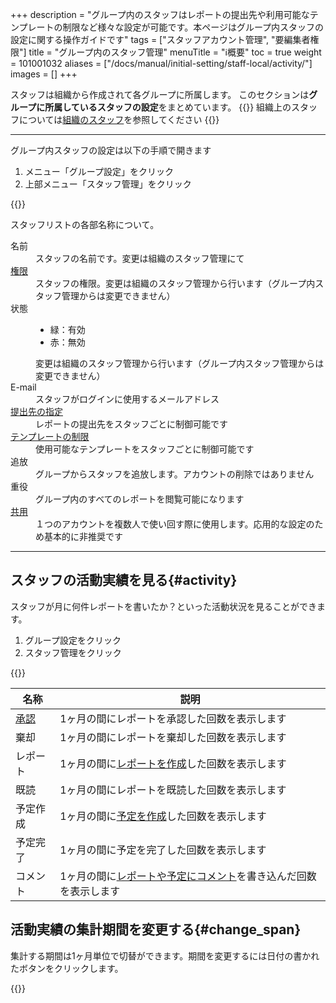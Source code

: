 +++
description = "グループ内のスタッフはレポートの提出先や利用可能なテンプレートの制限など様々な設定が可能です。本ページはグループ内スタッフの設定に関する操作ガイドです"
tags = ["スタッフアカウント管理", "要編集者権限"]
title = "グループ内のスタッフ管理"
menuTitle = "ℹ️概要"
toc = true
weight = 101001032
aliases = ["/docs/manual/initial-setting/staff-local/activity/"]
images = []
+++
 
 スタッフは組織から作成されて各グループに所属します。
 このセクションは**グループに所属しているスタッフの設定**をまとめています。
{{<info>}}
 組織上のスタッフについては[組織のスタッフ](/docs/manual/initial-setting/staff/rank/)を参照してください
{{</info>}}


---

グループ内スタッフの設定は以下の手順で開きます

1. メニュー「グループ設定」をクリック
2. 上部メニュー「スタッフ管理」をクリック

{{<appscreen filename="staff-local" msg="スタッフアカウントの管理">}}

スタッフリストの各部名称について。
<dl class="basic">
<dt>名前</dt>
<dd>スタッフの名前です。変更は組織のスタッフ管理にて</dd>
<dt><a href="/docs/manual/initial-setting/staff/rank/">権限</a></dt>
<dd>スタッフの権限。変更は組織のスタッフ管理から行います（グループ内スタッフ管理からは変更できません）</dd>
<dt>状態</dt>
<dd><ul><li>緑：有効</li><li>赤：無効</li></ul>変更は組織のスタッフ管理から行います（グループ内スタッフ管理からは変更できません）</dd>
<dt>E-mail</dt>
<dd>スタッフがログインに使用するメールアドレス</dd>
<dt><a href="/docs/manual/initial-setting/staff-local/dist/">提出先の指定</a></dt>
<dd>レポートの提出先をスタッフごとに制御可能です</dd>
<dt><a href="/docs/manual/initial-setting/staff-local/template/">テンプレートの制限</a></dt>
<dd>使用可能なテンプレートをスタッフごとに制御可能です</dd>
<dt>追放</dt>
<dd>グループからスタッフを追放します。アカウントの削除ではありません</dd>
<dt>重役</dt>
<dd>グループ内のすべてのレポートを閲覧可能になります</dd>
<dt><a href="/docs/manual/initial-setting/staff-local/share/">共用</a></dt>
<dd>１つのアカウントを複数人で使い回す際に使用します。応用的な設定のため基本的に非推奨です</dd>
</dl>



---

## スタッフの活動実績を見る{#activity}

スタッフが月に何件レポートを書いたか？といった活動状況を見ることができます。

1. グループ設定をクリック
1. スタッフ管理をクリック

{{<appscreen filename="staff-activity" msg="スタッフの活動実績を月ごとに表示">}}

|名称|説明|
|---|---|
|[承認](/docs/manual/read-report/state/)|1ヶ月の間にレポートを承認した回数を表示します|
|棄却|1ヶ月の間にレポートを棄却した回数を表示します|
|レポート|1ヶ月の間に[レポートを作成](/docs/manual/write-report/)した回数を表示します|
|既読|1ヶ月の間にレポートを既読した回数を表示します|
|予定作成|1ヶ月の間に[予定を作成](/docs/manual/event/list/)した回数を表示します|
|予定完了|1ヶ月の間に予定を完了した回数を表示します|
|コメント|1ヶ月の間に[レポートや予定にコメント](/docs/manual/read-report/comment/)を書き込んだ回数を表示します|

## 活動実績の集計期間を変更する{#change_span}

集計する期間は1ヶ月単位で切替ができます。期間を変更するには日付の書かれたボタンをクリックします。

{{<appscreen filename="change-span" msg="スタッフの活動実績集計期間を変更する">}}

